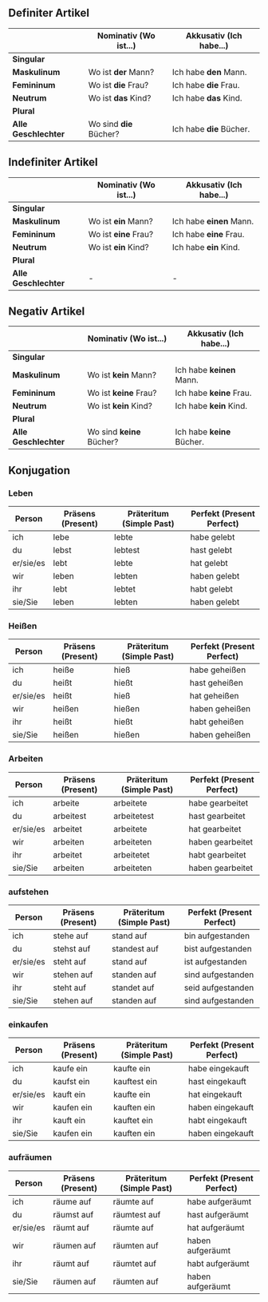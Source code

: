 ## Definiter Artikel

|                   | Nominativ (Wo ist...)               | Akkusativ (Ich habe...)              |
|-------------------|-------------------------------------|--------------------------------------|
| **Singular**      |                                     |                                      |
| **Maskulinum**    | Wo ist **der** Mann?                | Ich habe **den** Mann.               |
| **Femininum**     | Wo ist **die** Frau?                | Ich habe **die** Frau.               |
| **Neutrum**       | Wo ist **das** Kind?                | Ich habe **das** Kind.               |
| **Plural**        |                                     |                                      |
| **Alle Geschlechter** | Wo sind **die** Bücher?          | Ich habe **die** Bücher.             |


## Indefiniter Artikel
|                   | Nominativ (Wo ist...)                 | Akkusativ (Ich habe...)                |
|-------------------|---------------------------------------|----------------------------------------|
| **Singular**      |                                       |                                        |
| **Maskulinum**    | Wo ist **ein** Mann?                  | Ich habe **einen** Mann.               |
| **Femininum**     | Wo ist **eine** Frau?                 | Ich habe **eine** Frau.                |
| **Neutrum**       | Wo ist **ein** Kind?                  | Ich habe **ein** Kind.                 |
| **Plural**        |                                       |                                        |
| **Alle Geschlechter** | -                                 | -                                      |

## Negativ Artikel 
|                   | Nominativ (Wo ist...)                    | Akkusativ (Ich habe...)                  |
|-------------------|------------------------------------------|------------------------------------------|
| **Singular**      |                                          |                                          |
| **Maskulinum**    | Wo ist **kein** Mann?                    | Ich habe **keinen** Mann.                |
| **Femininum**     | Wo ist **keine** Frau?                   | Ich habe **keine** Frau.                 |
| **Neutrum**       | Wo ist **kein** Kind?                    | Ich habe **kein** Kind.                  |
| **Plural**        |                                          |                                          |
| **Alle Geschlechter** | Wo sind **keine** Bücher?            | Ich habe **keine** Bücher.               |


## Konjugation

### Leben 
| Person        | Präsens (Present) | Präteritum (Simple Past) | Perfekt (Present Perfect)   |
|---------------|-------------------|--------------------------|-----------------------------|
| ich           | lebe              | lebte                    | habe gelebt                 |
| du            | lebst             | lebtest                  | hast gelebt                |
| er/sie/es     | lebt              | lebte                    | hat gelebt                  |
| wir           | leben             | lebten                   | haben gelebt                |
| ihr           | lebt              | lebtet                   | habt gelebt                 |
| sie/Sie       | leben             | lebten                   | haben gelebt                |

### Heißen
| Person        | Präsens (Present) | Präteritum (Simple Past) | Perfekt (Present Perfect)   |
|---------------|-------------------|--------------------------|-----------------------------|
| ich           | heiße             | hieß                     | habe geheißen               |
| du            | heißt             | hießt                    | hast geheißen               |
| er/sie/es     | heißt             | hieß                     | hat geheißen                |
| wir           | heißen            | hießen                   | haben geheißen              |
| ihr           | heißt             | hießt                    | habt geheißen               |
| sie/Sie       | heißen            | hießen                   | haben geheißen              |

### Arbeiten

| Person        | Präsens (Present) | Präteritum (Simple Past) | Perfekt (Present Perfect)   |
|---------------|-------------------|--------------------------|-----------------------------|
| ich           | arbeite           | arbeitete                | habe gearbeitet             |
| du            | arbeitest         | arbeitetest              | hast gearbeitet             |
| er/sie/es     | arbeitet          | arbeitete                | hat gearbeitet              |
| wir           | arbeiten          | arbeiteten               | haben gearbeitet            |
| ihr           | arbeitet          | arbeitetet               | habt gearbeitet             |
| sie/Sie       | arbeiten          | arbeiteten               | haben gearbeitet            |


### aufstehen 

| Person        | Präsens (Present) | Präteritum (Simple Past) | Perfekt (Present Perfect)   |
|---------------|-------------------|--------------------------|-----------------------------|
| ich           | stehe auf         | stand auf                | bin aufgestanden            |
| du            | stehst auf        | standest auf             | bist aufgestanden           |
| er/sie/es     | steht auf         | stand auf                | ist aufgestanden            |
| wir           | stehen auf        | standen auf              | sind aufgestanden           |
| ihr           | steht auf         | standet auf              | seid aufgestanden           |
| sie/Sie       | stehen auf        | standen auf              | sind aufgestanden           |


### einkaufen 
| Person        | Präsens (Present) | Präteritum (Simple Past) | Perfekt (Present Perfect)   |
|---------------|-------------------|--------------------------|-----------------------------|
| ich           | kaufe ein         | kaufte ein               | habe eingekauft             |
| du            | kaufst ein        | kauftest ein             | hast eingekauft             |
| er/sie/es     | kauft ein         | kaufte ein               | hat eingekauft              |
| wir           | kaufen ein        | kauften ein              | haben eingekauft            |
| ihr           | kauft ein         | kauftet ein              | habt eingekauft             |
| sie/Sie       | kaufen ein        | kauften ein              | haben eingekauft            |

### aufräumen 
| Person        | Präsens (Present) | Präteritum (Simple Past) | Perfekt (Present Perfect)   |
|---------------|-------------------|--------------------------|-----------------------------|
| ich           | räume auf         | räumte auf               | habe aufgeräumt             |
| du            | räumst auf        | räumtest auf             | hast aufgeräumt             |
| er/sie/es     | räumt auf         | räumte auf               | hat aufgeräumt              |
| wir           | räumen auf        | räumten auf              | haben aufgeräumt            |
| ihr           | räumt auf         | räumtet auf              | habt aufgeräumt             |
| sie/Sie       | räumen auf        | räumten auf              | haben aufgeräumt            |
